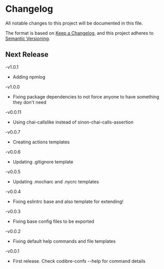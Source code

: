 # Changelog

All notable changes to this project will be documented in this file.

The format is based on [Keep a Changelog](https://keepachangelog.com/en/1.0.0/),
and this project adheres to [Semantic Versioning](https://semver.org/spec/v2.0.0.html).

## Next Release

-v1.0.1

- Adding npmlog

-v1.0.0

- Fixing package dependencies to not force anyone to have something they don't need

-v0.0.11

- Using chai-callslike instead of sinon-chai-calls-assertion

-v0.0.7

- Creating actions templates

-v0.0.6

- Updating .gitignore template

-v0.0.5

- Updating .mocharc and .nycrc templates

-v0.0.4

- Fixing eslintrc base and also template for extending!

-v0.0.3

- Fixing base config files to be exported

-v0.0.2

- Fixing default help commands and file templates

-v0.0.1

- First release. Check codibre-confs --help for command details
